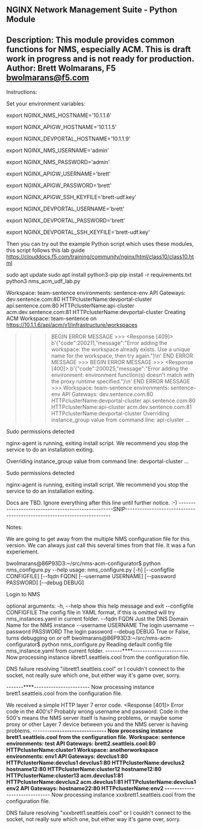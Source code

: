NGINX Network Management Suite - Python Module
----------------------------------------------
Description: This module provides common functions for NMS, especially ACM.  This is draft work in progress and is not ready for production.
Author: Brett Wolmarans, F5 bwolmarans@f5.com
----------------------------------------------
Instructions: 

Set your environment variables:


export NGINX_NMS_HOSTNAME='10.1.1.6'

export NGINX_APIGW_HOSTNAME='10.1.1.5'

export NGINX_DEVPORTAL_HOSTNAME='10.1.1.9'

export NGINX_NMS_USERNAME='admin'

export NGINX_NMS_PASSWORD='admin'

export NGINX_APIGW_USERNAME='brett'

export NGINX_APIGW_PASSWORD='brett'

export NGINX_APIGW_SSH_KEYFILE='brett-udf.key'

export NGINX_DEVPORTAL_USERNAME='brett'

export NGINX_DEVPORTAL_PASSWORD='brett'

export NGINX_DEVPORTAL_SSH_KEYFILE='brett-udf.key'


Then you can try out the example Python script which uses these modules, this script follows this lab guide https://clouddocs.f5.com/training/community/nginx/html/class10/class10.html

sudo apt update
sudo apt install python3-pip
pip install -r requirements.txt
python3 nms_acm_udf_lab.py

Workspace:
  team-sentence
    environments:
      sentence-env
         API Gateways:
           dev.sentence.com:80 HTTPclusterName:devportal-cluster
           api.sentence.com:80 HTTPclusterName:api-cluster
           acm.dev.sentence.com:81 HTTPclusterName:devportal-cluster
Creating ACM Workspace: team-sentence on https://10.1.1.6/api/acm/v1/infrastructure/workspaces
>>> BEGIN ERROR MESSAGE >>>
<Response [409]>
b'{"code":200211,"message":"Error adding the workspace: the workspace already exists. Use a unique name for the workspace, then try again."}\n'
>>> END   ERROR MESSAGE >>>
>>> BEGIN ERROR MESSAGE >>>
<Response [400]>
b'{"code":200025,"message":"Error adding the environment: environment function(s) doesn\'t match with the proxy runtime specified."}\n'
>>> END   ERROR MESSAGE >>>
Workspace:
  team-sentence
    environments:
      sentence-env
         API Gateways:
           dev.sentence.com:80 HTTPclusterName:devportal-cluster
           api.sentence.com:80 HTTPclusterName:api-cluster
           acm.dev.sentence.com:81 HTTPclusterName:devportal-cluster
Overriding instance_group value from command line: api-cluster ...

Sudo permissions detected



nginx-agent is running, exiting install script. We recommend you stop the service to do an installation exiting.

Overriding instance_group value from command line: devportal-cluster ...

Sudo permissions detected



nginx-agent is running, exiting install script. We recommend you stop the service to do an installation exiting.


Docs are TBD.
Ignore everything after this line until further notice. :-)
---------------------------------------------------SNIP------------------------------------------------------------------------

Notes: 

We are going to get away from the multiple NMS configuration file for this version.  We can always just call this several times from that file.  It was a fun experiement.

bwolmarans@86P93D3:~/src/nms-acm-configurator$ python nms_configure.py --help
usage: nms_configure.py [-h] [--configfile CONFIGFILE] [--fqdn FQDN]
                        [--username USERNAME] [--password PASSWORD]
                        [--debug DEBUG]

Login to NMS

optional arguments:
  -h, --help            show this help message and exit
  --configfile CONFIGFILE
                        The config file in YAML format, if this is omitted
                        will try nms_instances.yaml in current folder.
  --fqdn FQDN           Just the DNS Domain Name for the NMS instance
  --username USERNAME   The login username
  --password PASSWORD   The login password
  --debug DEBUG         True or False, turns debugging on or off
bwolmarans@86P93D3:~/src/nms-acm-configurator$ python nms_configure.py
Reading default config file nms_instance.yaml from current folder.
-------****-----------------------
Now processing instance iibrett1.seattleis.cool from the configuration file.

DNS failure resolving "iibrett1.seattleis.cool" or I couldn't connect to the socket, not really sure which one, but either way it's game over, sorry.

-------****-----------------------
Now processing instance brett1.seattleis.cool from the configuration file.

We received a simple HTTP layer 7 error code. <Response [401]>
Error code in the 400's? Probably wrong username and password. Code in the 500's means the NMS server itself is having problems, or maybe some proxy or other Layer 7 device between you and the NMS server is having problems.
-------****-----------------------
Now processing instance brett1.seattleis.cool from the configuration file.
Workspace:
  sentence
    environments:
      test
         API Gateways:
           brett2.seattleis.cool:80 HTTPclusterName:cluster1
Workspace:
  anotherworkspace
    environments:
      env1
         API Gateways:
           devclus1:80 HTTPclusterName:devclus1
           devclus1:80 HTTPclusterName:devclus2
           hostname12:80 HTTPclusterName:cluster12
           hostname12:80 HTTPclusterName:cluster13
           acm.devclus1:81 HTTPclusterName:devclus2
           acm.devclus1:81 HTTPclusterName:devclus1
      env2
         API Gateways:
           hostname22:80 HTTPclusterName:env2
-------****-----------------------
Now processing instance xxxbrett1.seattleis.cool from the configuration file.

DNS failure resolving "xxxbrett1.seattleis.cool" or I couldn't connect to the socket, not really sure which one, but either way it's game over, sorry.
